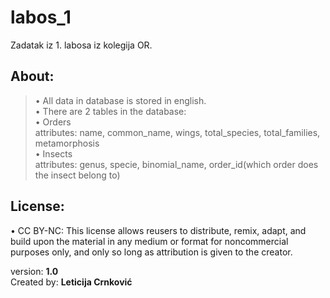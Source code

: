 # labos_1
Zadatak iz 1. labosa iz kolegija OR.

## About:<br />
>• All data in database is stored in english.<br />
• There are 2 tables in the database:<br />
  • Orders<br />
    attributes: name, common_name, wings, total_species, total_families, metamorphosis<br />
  • Insects<br />
    attributes: genus, specie, binomial_name, order_id(which order does the insect belong to)<br />

## License:<br />
• CC BY-NC: This license allows reusers to distribute, remix, 
  adapt, and build upon the material in any medium or format for noncommercial purposes only, 
  and only so long as attribution is given to the creator. 


version: **1.0**<br />
Created by: **Leticija Crnković**<br />
